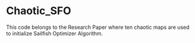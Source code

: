 # Chaotic_SFO
This code belongs to the Research Paper where ten chaotic maps are used to initialize Sailfish Optimizer Algorithm. 

